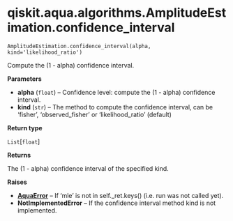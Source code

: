 # qiskit.aqua.algorithms.AmplitudeEstimation.confidence\_interval

`AmplitudeEstimation.confidence_interval(alpha, kind='likelihood_ratio')`

Compute the (1 - alpha) confidence interval.

**Parameters**

*   **alpha** (`float`) – Confidence level: compute the (1 - alpha) confidence interval.
*   **kind** (`str`) – The method to compute the confidence interval, can be ‘fisher’, ‘observed\_fisher’ or ‘likelihood\_ratio’ (default)

**Return type**

`List`\[`float`]

**Returns**

The (1 - alpha) confidence interval of the specified kind.

**Raises**

*   [**AquaError**](qiskit.aqua.AquaError#qiskit.aqua.AquaError "qiskit.aqua.AquaError") – If ‘mle’ is not in self.\_ret.keys() (i.e. run was not called yet).
*   **NotImplementedError** – If the confidence interval method kind is not implemented.
